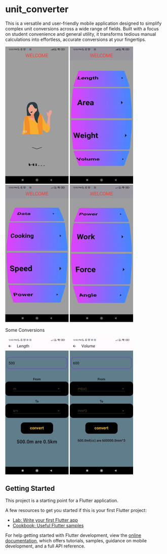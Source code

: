 # unit_converter

This is a versatile and user-friendly mobile application designed to simplify complex unit conversions across a wide range of fields. Built with a focus on student convenience and general utility, it transforms tedious manual calculations into effortless, accurate conversions at your fingertips.


<img src="assets/images/img6.jpg" alt="Main screen of the Unit Converter app showing conversion categories" width="200" /> <img src="assets/images/img1.jpg" alt="Main screen of the Unit Converter app showing conversion categories" width="200" /> <img src="assets/images/img2.jpg" alt="Main screen of the Unit Converter app showing conversion categories" width="200" /> <img src="assets/images/img3.jpg" alt="Main screen of the Unit Converter app showing conversion categories" width="200" />

Some Conversions 

<img src="assets/images/img4.jpg" alt="Main screen of the Unit Converter app showing conversion categories" width="200" /> <img src="assets/images/img5.jpg" alt="Main screen of the Unit Converter app showing conversion categories" width="200" />

## Getting Started

This project is a starting point for a Flutter application.

A few resources to get you started if this is your first Flutter project:

- [Lab: Write your first Flutter app](https://docs.flutter.dev/get-started/codelab)
- [Cookbook: Useful Flutter samples](https://docs.flutter.dev/cookbook)

For help getting started with Flutter development, view the
[online documentation](https://docs.flutter.dev/), which offers tutorials,
samples, guidance on mobile development, and a full API reference.
